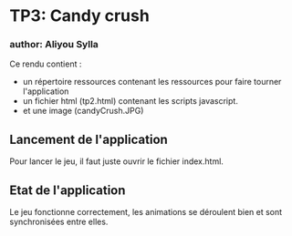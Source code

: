 # TP3: Candy crush

### author: Aliyou Sylla

Ce rendu contient :
- un répertoire ressources contenant les ressources pour faire tourner l'application
- un fichier html (tp2.html) contenant les scripts javascript.
- et une image (candyCrush.JPG)

## Lancement de l'application

Pour lancer le jeu, il faut juste ouvrir le fichier index.html.

## Etat de l'application

Le jeu fonctionne correctement, les animations se déroulent bien et sont
synchronisées entre elles.